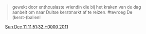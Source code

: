 > gewekt door enthousiaste vriendin die bij het kraken van de dag aanbelt om naar Duitse kerstmarkt af te reizen\. \#tevroeg De \(kerst\-\)ballen\!

<img src="../../media/tweet.ico" width="12" /> [Sun Dec 11 11:51:32 +0000 2011](https://twitter.com/DromerDenker/status/145833087031455744)